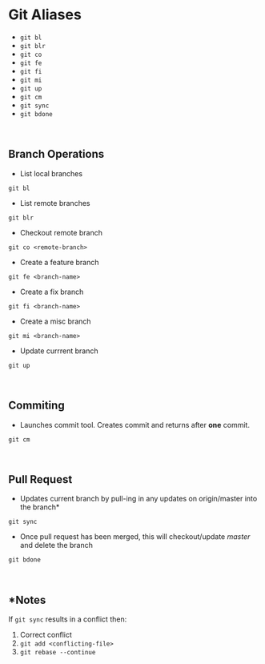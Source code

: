 # Git Aliases

- `git bl`
- `git blr`
- `git co`
- `git fe`
- `git fi`
- `git mi`
- `git up`
- `git cm`
- `git sync`
- `git bdone`

<br>

## Branch Operations

- List local branches
```
git bl
```
- List remote branches
```
git blr
```
- Checkout remote branch
```
git co <remote-branch>
```
- Create a feature branch
```
git fe <branch-name>
```
- Create a fix branch
```
git fi <branch-name>
```
- Create a misc branch
```
git mi <branch-name>
```
- Update currrent branch
```
git up
```

<br>

## Commiting

- Launches commit tool. Creates commit and returns after **one** commit.
```
git cm
```

<br>

## Pull Request

- Updates current branch by pull-ing in any updates on origin/master into the branch*
```
git sync
```
- Once pull request has been merged, this will checkout/update *master* and delete the branch
```
git bdone
```

<br>

## *Notes
If `git sync` results in a conflict then:

1. Correct conflict
2. `git add <conflicting-file>`
3. `git rebase --continue`
